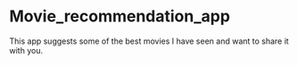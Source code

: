 # Movie_recommendation_app
This app suggests some of the best movies I have seen and want to share it with you.
